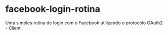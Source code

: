 # facebook-login-rotina
Uma simples rotina de login com  o Facebook utilizando o protocolo OAuth2 - Client
